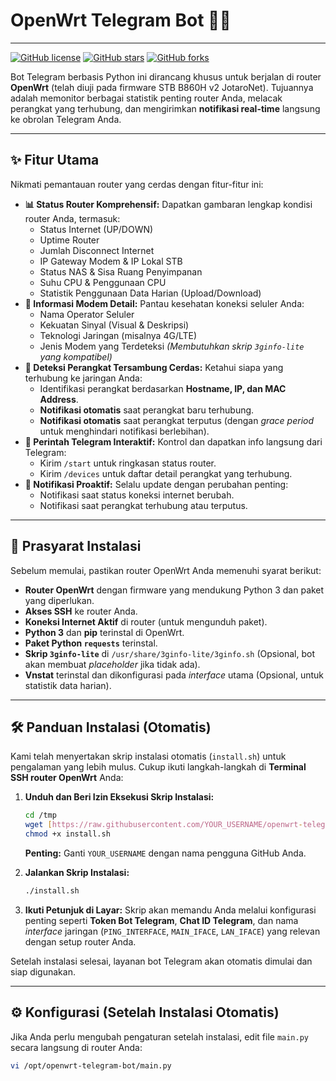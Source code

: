 # OpenWrt Telegram Bot 🤖📡

---

[![GitHub license](https://img.shields.io/github/license/JotaroTol/openwrt-telegram-bot.svg)](https://github.com/JotaroTol/openwrt-telegram-bot/blob/master/LICENSE)
[![GitHub stars](https://img.shields.io/github/stars/JotaroTol/openwrt-telegram-bot.svg?style=social)](https://github.com/JotaroTol/openwrt-telegram-bot/stargazers)
[![GitHub forks](https://img.shields.io/github/forks/JotaroTol/openwrt-telegram-bot.svg?style=social)](https://github.com/JotaroTol/openwrt-telegram-bot/network/members)

Bot Telegram berbasis Python ini dirancang khusus untuk berjalan di router **OpenWrt** (telah diuji pada firmware STB B860H v2 JotaroNet). Tujuannya adalah memonitor berbagai statistik penting router Anda, melacak perangkat yang terhubung, dan mengirimkan **notifikasi real-time** langsung ke obrolan Telegram Anda.

---

## ✨ Fitur Utama

Nikmati pemantauan router yang cerdas dengan fitur-fitur ini:

* **📊 Status Router Komprehensif:** Dapatkan gambaran lengkap kondisi router Anda, termasuk:
    * Status Internet (UP/DOWN)
    * Uptime Router
    * Jumlah Disconnect Internet
    * IP Gateway Modem & IP Lokal STB
    * Status NAS & Sisa Ruang Penyimpanan
    * Suhu CPU & Penggunaan CPU
    * Statistik Penggunaan Data Harian (Upload/Download)
* **📶 Informasi Modem Detail:** Pantau kesehatan koneksi seluler Anda:
    * Nama Operator Seluler
    * Kekuatan Sinyal (Visual & Deskripsi)
    * Teknologi Jaringan (misalnya 4G/LTE)
    * Jenis Modem yang Terdeteksi
    *(Membutuhkan skrip `3ginfo-lite` yang kompatibel)*
* **📱 Deteksi Perangkat Tersambung Cerdas:** Ketahui siapa yang terhubung ke jaringan Anda:
    * Identifikasi perangkat berdasarkan **Hostname, IP, dan MAC Address**.
    * **Notifikasi otomatis** saat perangkat baru terhubung.
    * **Notifikasi otomatis** saat perangkat terputus (dengan *grace period* untuk menghindari notifikasi berlebihan).
* **💬 Perintah Telegram Interaktif:** Kontrol dan dapatkan info langsung dari Telegram:
    * Kirim `/start` untuk ringkasan status router.
    * Kirim `/devices` untuk daftar detail perangkat yang terhubung.
* **🚨 Notifikasi Proaktif:** Selalu update dengan perubahan penting:
    * Notifikasi saat status koneksi internet berubah.
    * Notifikasi saat perangkat terhubung atau terputus.

---

## 🚀 Prasyarat Instalasi

Sebelum memulai, pastikan router OpenWrt Anda memenuhi syarat berikut:

* **Router OpenWrt** dengan firmware yang mendukung Python 3 dan paket yang diperlukan.
* **Akses SSH** ke router Anda.
* **Koneksi Internet Aktif** di router (untuk mengunduh paket).
* **Python 3** dan **pip** terinstal di OpenWrt.
* **Paket Python `requests`** terinstal.
* **Skrip `3ginfo-lite`** di `/usr/share/3ginfo-lite/3ginfo.sh` (Opsional, bot akan membuat *placeholder* jika tidak ada).
* **Vnstat** terinstal dan dikonfigurasi pada *interface* utama (Opsional, untuk statistik data harian).

---

## 🛠️ Panduan Instalasi (Otomatis)

Kami telah menyertakan skrip instalasi otomatis (`install.sh`) untuk pengalaman yang lebih mulus. Cukup ikuti langkah-langkah di **Terminal SSH router OpenWrt** Anda:

1.  **Unduh dan Beri Izin Eksekusi Skrip Instalasi:**

    ```bash
    cd /tmp
    wget [https://raw.githubusercontent.com/YOUR_USERNAME/openwrt-telegram-bot/master/install.sh](https://raw.githubusercontent.com/YOUR_USERNAME/openwrt-telegram-bot/master/install.sh) -O install.sh
    chmod +x install.sh
    ```
    **Penting:** Ganti `YOUR_USERNAME` dengan nama pengguna GitHub Anda.

2.  **Jalankan Skrip Instalasi:**

    ```bash
    ./install.sh
    ```

3.  **Ikuti Petunjuk di Layar:**
    Skrip akan memandu Anda melalui konfigurasi penting seperti **Token Bot Telegram**, **Chat ID Telegram**, dan nama *interface* jaringan (`PING_INTERFACE`, `MAIN_IFACE`, `LAN_IFACE`) yang relevan dengan setup router Anda.

Setelah instalasi selesai, layanan bot Telegram akan otomatis dimulai dan siap digunakan.

---

## ⚙️ Konfigurasi (Setelah Instalasi Otomatis)

Jika Anda perlu mengubah pengaturan setelah instalasi, edit file `main.py` secara langsung di router Anda:

```bash
vi /opt/openwrt-telegram-bot/main.py
